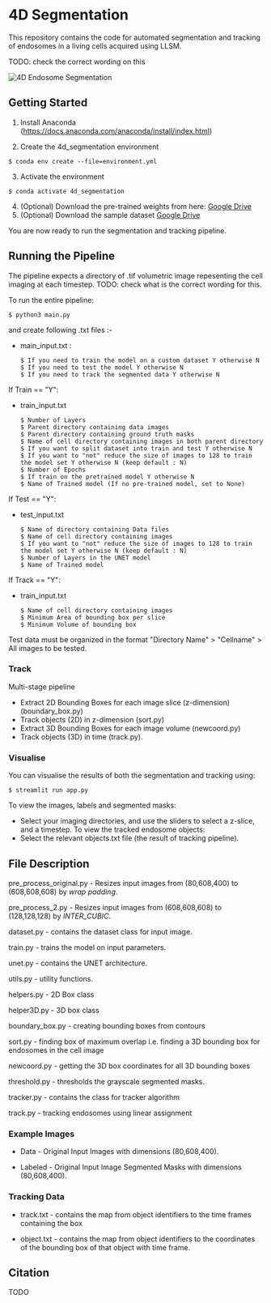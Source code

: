 # 4D Segmentation

This repository contains the code for automated segmentation and tracking of endosomes in a living cells acquired using LLSM.

TODO: check the correct wording on this

![4D Endosome Segmentation](doc/img/4d_segmentation.gif)

## Getting Started

1. Install Anaconda (https://docs.anaconda.com/anaconda/install/index.html)

2. Create the 4d_segmentation environment
```
$ conda env create --file=environment.yml
```

3. Activate the environment

```
$ conda activate 4d_segmentation
```

4. (Optional) Download the pre-trained weights from here: [Google Drive](https://drive.google.com/file/d/1t8V405peURVxjs-JG6N7L6nbR9Mi6H7d/view?usp=sharing)
5. (Optional) Download the sample dataset [Google Drive](https://drive.google.com/file/d/1LfjeXSPr-iYLuYKrL6f9i0d8IfX_s_ET/view?usp=sharing)

You are now ready to run the segmentation and tracking pipeline.

## Running the Pipeline

The pipeline expects a directory of .tif volumetric image repesenting the cell imaging at each timestep. 
TODO: check what is the correct wording for this. 

To run the entire pipeline:
```
$ python3 main.py
```

and create following .txt files :-

- main_input.txt :
    ```
    $ If you need to train the model on a custom dataset Y otherwise N
    $ If you need to test the model Y otherwise N
    $ If you need to track the segmented data Y otherwise N

    ```

If Train == "Y":

- train_input.txt
    ```
    $ Number of Layers
    $ Parent directory containing data images
    $ Parent directory containing ground truth masks
    $ Name of cell directory containing images in both parent directory
    $ If you want to split dataset into train and test Y otherwise N
    $ If you want to "not" reduce the size of images to 128 to train the model set Y otherwise N (keep default : N)
    $ Number of Epochs
    $ If train on the pretrained model Y otherwise N
    $ Name of Trained model (If no pre-trained model, set to None)
    ```

If Test == "Y":

- test_input.txt
    ```
    $ Name of directory containing Data files
    $ Name of cell directory containing images
    $ If you want to "not" reduce the size of images to 128 to train the model set Y otherwise N (keep default : N)
    $ Number of Layers in the UNET model
    $ Name of Trained model

    ```

If Track == "Y":

- train_input.txt
    ```
    $ Name of cell directory containing images
    $ Minimum Area of bounding box per slice
    $ Minimum Volume of bounding box

    ```



<!-- You are also able to run each component individually using the following instructions:  
### Train

To train a model on a custom dataset:
```
$ python3 train.py
```

### Test

To test the segmentation model on a custom dataset:


```
$ python3 test.py
```

TODO: add a note about thresholding -->

Test data must be organized in the format "Directory Name" > "Cellname" > All images to be tested.

### Track
Multi-stage pipeline
- Extract 2D Bounding Boxes for each image slice (z-dimension) (boundary_box.py)
- Track objects (2D) in z-dimension (sort.py)
- Extract 3D Bounding Boxes for each image volume (newcoord.py)
- Track objects (3D) in time (track.py). 

### Visualise

You can visualise the results of both the segmentation and tracking using:

```
$ streamlit run app.py
```

To view the images, labels and segmented masks:
- Select your imaging directories, and use the sliders to select a z-slice, and a timestep.
To view the tracked endosome objects:
- Select the relevant objects.txt file (the result of tracking pipeline). 



## File Description

pre_process_original.py - Resizes input images from (80,608,400) to (608,608,608) by *wrap padding*.

pre_process_2.py - Resizes input images from (608,608,608) to (128,128,128) by *INTER_CUBIC*.

dataset.py - contains the dataset class for input image. 

train.py - trains the model on input parameters.

unet.py - contains the UNET architecture.

utils.py - utility functions.

helpers.py - 2D Box class

helper3D.py - 3D box class

boundary_box.py - creating bounding boxes from contours

sort.py - finding box of maximum overlap i.e. finding a 3D bounding box for endosomes in the cell image

newcoord.py - getting the 3D box coordinates for all 3D bounding boxes

threshold.py - thresholds the grayscale segmented masks.

tracker.py - contains the class for tracker algorithm

track.py - tracking endosomes using linear assignment

### Example Images

- Data - Original Input Images with dimensions (80,608,400).

- Labeled - Original Input Image Segmented Masks with dimensions (80,608,400).

### Tracking Data

- track.txt - contains the map from object identifiers to the time frames containing the box

- object.txt - contains the map from object identifiers to the coordinates of the bounding box of that object with time frame.

## Citation
TODO
